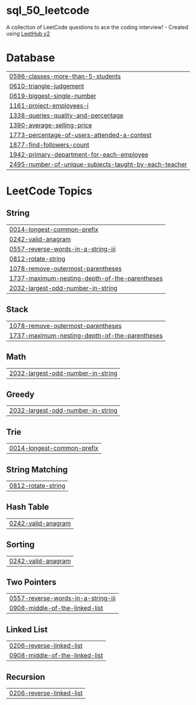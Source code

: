 # sql_50_leetcode
A collection of LeetCode questions to ace the coding interview! - Created using [LeetHub v2](https://github.com/arunbhardwaj/LeetHub-2.0)


# Database
|  |
| ------- |
| [0596-classes-more-than-5-students](https://github.com/Nehakanki/sql_50_leetcode/tree/master/0596-classes-more-than-5-students) |
| [0610-triangle-judgement](https://github.com/Nehakanki/sql_50_leetcode/tree/master/0610-triangle-judgement) |
| [0619-biggest-single-number](https://github.com/Nehakanki/sql_50_leetcode/tree/master/0619-biggest-single-number) |
| [1161-project-employees-i](https://github.com/Nehakanki/sql_50_leetcode/tree/master/1161-project-employees-i) |
| [1338-queries-quality-and-percentage](https://github.com/Nehakanki/sql_50_leetcode/tree/master/1338-queries-quality-and-percentage) |
| [1390-average-selling-price](https://github.com/Nehakanki/sql_50_leetcode/tree/master/1390-average-selling-price) |
| [1773-percentage-of-users-attended-a-contest](https://github.com/Nehakanki/sql_50_leetcode/tree/master/1773-percentage-of-users-attended-a-contest) |
| [1877-find-followers-count](https://github.com/Nehakanki/sql_50_leetcode/tree/master/1877-find-followers-count) |
| [1942-primary-department-for-each-employee](https://github.com/Nehakanki/sql_50_leetcode/tree/master/1942-primary-department-for-each-employee) |
| [2495-number-of-unique-subjects-taught-by-each-teacher](https://github.com/Nehakanki/sql_50_leetcode/tree/master/2495-number-of-unique-subjects-taught-by-each-teacher) |


<!---LeetCode Topics Start-->
# LeetCode Topics
## String
|  |
| ------- |
| [0014-longest-common-prefix](https://github.com/Nehakanki/sql_50_leetcode/tree/master/0014-longest-common-prefix) |
| [0242-valid-anagram](https://github.com/Nehakanki/sql_50_leetcode/tree/master/0242-valid-anagram) |
| [0557-reverse-words-in-a-string-iii](https://github.com/Nehakanki/sql_50_leetcode/tree/master/0557-reverse-words-in-a-string-iii) |
| [0812-rotate-string](https://github.com/Nehakanki/sql_50_leetcode/tree/master/0812-rotate-string) |
| [1078-remove-outermost-parentheses](https://github.com/Nehakanki/sql_50_leetcode/tree/master/1078-remove-outermost-parentheses) |
| [1737-maximum-nesting-depth-of-the-parentheses](https://github.com/Nehakanki/sql_50_leetcode/tree/master/1737-maximum-nesting-depth-of-the-parentheses) |
| [2032-largest-odd-number-in-string](https://github.com/Nehakanki/sql_50_leetcode/tree/master/2032-largest-odd-number-in-string) |
## Stack
|  |
| ------- |
| [1078-remove-outermost-parentheses](https://github.com/Nehakanki/sql_50_leetcode/tree/master/1078-remove-outermost-parentheses) |
| [1737-maximum-nesting-depth-of-the-parentheses](https://github.com/Nehakanki/sql_50_leetcode/tree/master/1737-maximum-nesting-depth-of-the-parentheses) |
## Math
|  |
| ------- |
| [2032-largest-odd-number-in-string](https://github.com/Nehakanki/sql_50_leetcode/tree/master/2032-largest-odd-number-in-string) |
## Greedy
|  |
| ------- |
| [2032-largest-odd-number-in-string](https://github.com/Nehakanki/sql_50_leetcode/tree/master/2032-largest-odd-number-in-string) |
## Trie
|  |
| ------- |
| [0014-longest-common-prefix](https://github.com/Nehakanki/sql_50_leetcode/tree/master/0014-longest-common-prefix) |
## String Matching
|  |
| ------- |
| [0812-rotate-string](https://github.com/Nehakanki/sql_50_leetcode/tree/master/0812-rotate-string) |
## Hash Table
|  |
| ------- |
| [0242-valid-anagram](https://github.com/Nehakanki/sql_50_leetcode/tree/master/0242-valid-anagram) |
## Sorting
|  |
| ------- |
| [0242-valid-anagram](https://github.com/Nehakanki/sql_50_leetcode/tree/master/0242-valid-anagram) |
## Two Pointers
|  |
| ------- |
| [0557-reverse-words-in-a-string-iii](https://github.com/Nehakanki/sql_50_leetcode/tree/master/0557-reverse-words-in-a-string-iii) |
| [0908-middle-of-the-linked-list](https://github.com/Nehakanki/sql_50_leetcode/tree/master/0908-middle-of-the-linked-list) |
## Linked List
|  |
| ------- |
| [0206-reverse-linked-list](https://github.com/Nehakanki/sql_50_leetcode/tree/master/0206-reverse-linked-list) |
| [0908-middle-of-the-linked-list](https://github.com/Nehakanki/sql_50_leetcode/tree/master/0908-middle-of-the-linked-list) |
## Recursion
|  |
| ------- |
| [0206-reverse-linked-list](https://github.com/Nehakanki/sql_50_leetcode/tree/master/0206-reverse-linked-list) |
<!---LeetCode Topics End-->